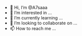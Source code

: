 - 👋 Hi, I’m @A7saaa
- 👀 I’m interested in ...
- 🌱 I’m currently learning ...
- 💞️ I’m looking to collaborate on ...
- 📫 How to reach me ...

<!---
A7saaa/A7saaa is a ✨ special ✨ repository because its `README.md` (this file) appears on your GitHub profile.
You can click the Preview link to take a look at your changes.
--->
